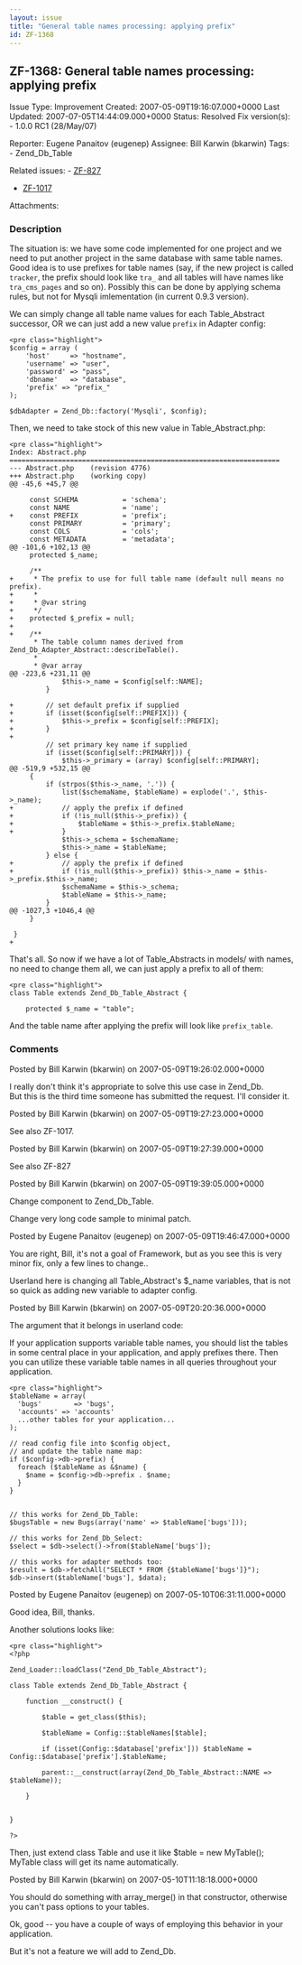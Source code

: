 ```yaml
---
layout: issue
title: "General table names processing: applying prefix"
id: ZF-1368
---
```


ZF-1368: General table names processing: applying prefix
--------------------------------------------------------

 Issue Type: Improvement Created: 2007-05-09T19:16:07.000+0000 Last Updated: 2007-07-05T14:44:09.000+0000 Status: Resolved Fix version(s): - 1.0.0 RC1 (28/May/07)
 
 Reporter:  Eugene Panaitov (eugenep)  Assignee:  Bill Karwin (bkarwin)  Tags: - Zend\_Db\_Table
 
 Related issues: - [ZF-827](/issues/browse/ZF-827)
- [ZF-1017](/issues/browse/ZF-1017)
 
 Attachments: 
### Description

The situation is: we have some code implemented for one project and we need to put another project in the same database with same table names. Good idea is to use prefixes for table names (say, if the new project is called `tracker`, the prefix should look like `tra_` and all tables will have names like `tra_cms_pages` and so on). Possibly this can be done by applying schema rules, but not for Mysqli imlementation (in current 0.9.3 version).

We can simply change all table name values for each Table\_Abstract successor, OR we can just add a new value `prefix` in Adapter config:

 
    <pre class="highlight">
    $config = array (
        'host'     => "hostname",
        'username' => "user",
        'password' => "pass",
        'dbname'   => "database",
        'prefix' => "prefix_"
    );
    
    $dbAdapter = Zend_Db::factory('Mysqli', $config); 


Then, we need to take stock of this new value in Table\_Abstract.php:

 
    <pre class="highlight">
    Index: Abstract.php
    ===================================================================
    --- Abstract.php    (revision 4776)
    +++ Abstract.php    (working copy)
    @@ -45,6 +45,7 @@
     
         const SCHEMA           = 'schema';
         const NAME             = 'name';
    +    const PREFIX           = 'prefix';
         const PRIMARY          = 'primary';
         const COLS             = 'cols';
         const METADATA         = 'metadata';
    @@ -101,6 +102,13 @@
         protected $_name;
     
         /**
    +     * The prefix to use for full table name (default null means no prefix).
    +     *
    +     * @var string
    +     */
    +    protected $_prefix = null;
    +
    +    /**
          * The table column names derived from Zend_Db_Adapter_Abstract::describeTable().
          *
          * @var array
    @@ -223,6 +231,11 @@
                 $this->_name = $config[self::NAME];
             }
     
    +        // set default prefix if supplied
    +        if (isset($config[self::PREFIX])) {
    +            $this->_prefix = $config[self::PREFIX];
    +        }
    +
             // set primary key name if supplied
             if (isset($config[self::PRIMARY])) {
                 $this->_primary = (array) $config[self::PRIMARY];
    @@ -519,9 +532,15 @@
         {
             if (strpos($this->_name, '.')) {
                 list($schemaName, $tableName) = explode('.', $this->_name);
    +            // apply the prefix if defined
    +            if (!is_null($this->_prefix)) {
    +                $tableName = $this->_prefix.$tableName;
    +            }
                 $this->_schema = $schemaName;
                 $this->_name = $tableName;
             } else {
    +            // apply the prefix if defined
    +            if (!is_null($this->_prefix)) $this->_name = $this->_prefix.$this->_name;
                 $schemaName = $this->_schema;
                 $tableName = $this->_name;
             }
    @@ -1027,3 +1046,4 @@
         }
     
     }
    +


That's all. So now if we have a lot of Table\_Abstracts in models/ with names, no need to change them all, we can just apply a prefix to all of them:

 
    <pre class="highlight">
    class Table extends Zend_Db_Table_Abstract {
        
        protected $_name = "table"; 


And the table name after applying the prefix will look like `prefix_table`.

 

 

### Comments

Posted by Bill Karwin (bkarwin) on 2007-05-09T19:26:02.000+0000

I really don't think it's appropriate to solve this use case in Zend\_Db.  
 But this is the third time someone has submitted the request. I'll consider it.

 

 

Posted by Bill Karwin (bkarwin) on 2007-05-09T19:27:23.000+0000

See also ZF-1017.

 

 

Posted by Bill Karwin (bkarwin) on 2007-05-09T19:27:39.000+0000

See also ZF-827

 

 

Posted by Bill Karwin (bkarwin) on 2007-05-09T19:39:05.000+0000

Change component to Zend\_Db\_Table.

Change very long code sample to minimal patch.

 

 

Posted by Eugene Panaitov (eugenep) on 2007-05-09T19:46:47.000+0000

You are right, Bill, it's not a goal of Framework, but as you see this is very minor fix, only a few lines to change..

Userland here is changing all Table\_Abstract's $\_name variables, that is not so quick as adding new variable to adapter config.

 

 

Posted by Bill Karwin (bkarwin) on 2007-05-09T20:20:36.000+0000

The argument that it belongs in userland code:

If your application supports variable table names, you should list the tables in some central place in your application, and apply prefixes there. Then you can utilize these variable table names in all queries throughout your application.

 
    <pre class="highlight">
    $tableName = array(
      'bugs'        => 'bugs',
      'accounts' => 'accounts'
      ...other tables for your application...
    );
    
    // read config file into $config object,
    // and update the table name map:
    if ($config->db->prefix) {
      foreach ($tableName as &$name) {
        $name = $config->db->prefix . $name;
      }
    }
    
    
    // this works for Zend_Db_Table:
    $bugsTable = new Bugs(array('name' => $tableName['bugs']));
    
    // this works for Zend_Db_Select:
    $select = $db->select()->from($tableName['bugs']);
    
    // this works for adapter methods too:
    $result = $db->fetchAll("SELECT * FROM {$tableName['bugs']}");
    $db->insert($tableName['bugs'], $data);


 

 

Posted by Eugene Panaitov (eugenep) on 2007-05-10T06:31:11.000+0000

Good idea, Bill, thanks.

Another solutions looks like:

 
    <pre class="highlight">
    <?php
    
    Zend_Loader::loadClass("Zend_Db_Table_Abstract");
    
    class Table extends Zend_Db_Table_Abstract {
        
        function __construct() {
            
            $table = get_class($this);
            
            $tableName = Config::$tableNames[$table];
            
            if (isset(Config::$database['prefix'])) $tableName = Config::$database['prefix'].$tableName;
            
            parent::__construct(array(Zend_Db_Table_Abstract::NAME => $tableName));
            
        }
        
        
    }
    
    ?>


Then, just extend class Table and use it like $table = new MyTable(); MyTable class will get its name automatically.

 

 

Posted by Bill Karwin (bkarwin) on 2007-05-10T11:18:18.000+0000

You should do something with array\_merge() in that constructor, otherwise you can't pass options to your tables.

Ok, good -- you have a couple of ways of employing this behavior in your application.

But it's not a feature we will add to Zend\_Db.

 

 